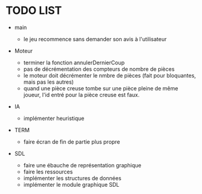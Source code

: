 # TODO LIST

- main
    - le jeu recommence sans demander son avis à l'utilisateur

- Moteur
    - terminer la fonction annulerDernierCoup		
    - pas de décrémentation des compteurs de nombre de pièces
    - le moteur doit décrémenter le nmbre de pièces (fait pour bloquantes, mais pas les autres)
    - quand une pièce creuse tombe sur une pièce pleine de même joueur, l'id entré pour la pièce creuse est faux.

- IA
    - implémenter heuristique

- TERM 
    - faire écran de fin de partie plus propre

- SDL
    - faire une ébauche de représentation graphique
    - faire les ressources
    - implémenter les structures de données
    - implémenter le module graphique SDL
